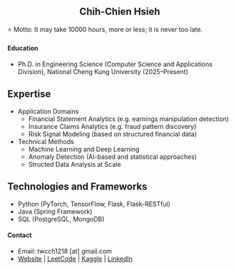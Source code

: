 <h2 align="center">Chih-Chien Hsieh</h2>

⭐ Motto: It may take 10000 hours, more or less; it is never too late.

#### Education

- Ph.D. in Engineering Science (Computer Science and Applications Division), National Cheng Kung University (2025–Present)

## Expertise

-	Application Domains
	-	Financial Statement Analytics (e.g. earnings manipulation detection)
	-	Insurance Claims Analytics (e.g. fraud pattern discovery)
	-	Risk Signal Modeling (based on structured financial data)
-	Technical Methods
	-	Machine Learning and Deep Learning
	-	Anomaly Detection (AI-based and statistical approaches)
	-	Structed Data Analysis at Scale

## Technologies and Frameworks

-	Python (PyTorch, TensorFlow, Flask, Flask-RESTful)
-	Java (Spring Framework)
-	SQL (PostgreSQL, MongoDB)

#### Contact

- Email: twcch1218 [at] gmail.com
- [Website](https://twcch.github.io/) | [LeetCode](https://leetcode.com/u/twcch1218/) | [Kaggle](https://www.kaggle.com/twcch1218/) | [LinkedIn](https://www.linkedin.com/in/twcch1218/)
